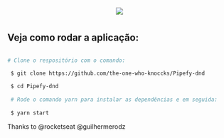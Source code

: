 

<h1 align="center">
  <img src="https://ik.imagekit.io/hld13bjzb1/Peek_2020-08-23_22-27_ltvKdpRZ6.gif">
<h1>

## Veja como rodar a aplicação:

```bash  

# Clone o respositório com o comando:

 $ git clone https://github.com/the-one-who-knoccks/Pipefy-dnd
 
 $ cd Pipefy-dnd
 
 # Rode o comando yarn para instalar as dependências e em seguida:
 
 $ yarn start
 ```
 
 Thanks to @rocketseat @guilhermerodz


  
